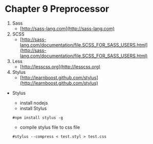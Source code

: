 # Chapter 9 Preprocessor

1. Sass
    - [http://sass-lang.com](http://sass-lang.com)
2. SCSS
    - [http://sass-lang.com/documentation/file.SCSS_FOR_SASS_USERS.html](http://sass-lang.com/documentation/file.SCSS_FOR_SASS_USERS.html)
3. Less
    - [http://lesscss.org](http://lesscss.org)
4. Stylus
    - [http://learnboost.github.com/stylus](http://learnboost.github.com/stylus)

- Stylus
  - install nodejs
  - install Stylus

  ```
  #npm install stylus -g
  ```
  
  - compile stylus file to css file

  ```
  #stylus --compress < test.styl > test.css
  ```